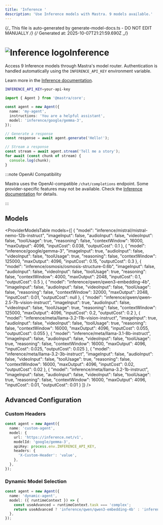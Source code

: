 ```yaml
---
title: 'Inference '
description: 'Use Inference models with Mastra. 9 models available.'
---
```


{/_ This file is auto-generated by generate-model-docs.ts - DO NOT EDIT MANUALLY _/}
{/_ Generated at: 2025-10-07T21:21:59.690Z _/}

# <img src="https://models.dev/logos/inference.svg" alt="Inference logo" className="inline w-8 h-8 mr-2 align-middle dark:invert dark:brightness-0 dark:contrast-200" />Inference

Access 9 Inference models through Mastra's model router. Authentication is handled automatically using the `INFERENCE_API_KEY` environment variable.

Learn more in the [Inference documentation](https://inference.net/models).

```bash
INFERENCE_API_KEY=your-api-key
```

```typescript
import { Agent } from '@mastra/core';

const agent = new Agent({
  name: 'my-agent',
  instructions: 'You are a helpful assistant',
  model: 'inference/google/gemma-3',
});

// Generate a response
const response = await agent.generate('Hello!');

// Stream a response
const stream = await agent.stream('Tell me a story');
for await (const chunk of stream) {
  console.log(chunk);
}
```

:::note OpenAI Compatibility

Mastra uses the OpenAI-compatible `/chat/completions` endpoint. Some provider-specific features may not be available. Check the [Inference documentation](https://inference.net/models) for details.

:::

## Models

<ProviderModelsTable
models={[
{
"model": "inference/mistral/mistral-nemo-12b-instruct",
"imageInput": false,
"audioInput": false,
"videoInput": false,
"toolUsage": true,
"reasoning": false,
"contextWindow": 16000,
"maxOutput": 4096,
"inputCost": 0.038,
"outputCost": 0.1
},
{
"model": "inference/google/gemma-3",
"imageInput": true,
"audioInput": false,
"videoInput": false,
"toolUsage": true,
"reasoning": false,
"contextWindow": 125000,
"maxOutput": 4096,
"inputCost": 0.15,
"outputCost": 0.3
},
{
"model": "inference/osmosis/osmosis-structure-0.6b",
"imageInput": false,
"audioInput": false,
"videoInput": false,
"toolUsage": true,
"reasoning": false,
"contextWindow": 4000,
"maxOutput": 2048,
"inputCost": 0.1,
"outputCost": 0.5
},
{
"model": "inference/qwen/qwen3-embedding-4b",
"imageInput": false,
"audioInput": false,
"videoInput": false,
"toolUsage": false,
"reasoning": false,
"contextWindow": 32000,
"maxOutput": 2048,
"inputCost": 0.01,
"outputCost": null
},
{
"model": "inference/qwen/qwen-2.5-7b-vision-instruct",
"imageInput": true,
"audioInput": false,
"videoInput": false,
"toolUsage": true,
"reasoning": false,
"contextWindow": 125000,
"maxOutput": 4096,
"inputCost": 0.2,
"outputCost": 0.2
},
{
"model": "inference/meta/llama-3.2-11b-vision-instruct",
"imageInput": true,
"audioInput": false,
"videoInput": false,
"toolUsage": true,
"reasoning": false,
"contextWindow": 16000,
"maxOutput": 4096,
"inputCost": 0.055,
"outputCost": 0.055
},
{
"model": "inference/meta/llama-3.1-8b-instruct",
"imageInput": false,
"audioInput": false,
"videoInput": false,
"toolUsage": true,
"reasoning": false,
"contextWindow": 16000,
"maxOutput": 4096,
"inputCost": 0.025,
"outputCost": 0.025
},
{
"model": "inference/meta/llama-3.2-3b-instruct",
"imageInput": false,
"audioInput": false,
"videoInput": false,
"toolUsage": true,
"reasoning": false,
"contextWindow": 16000,
"maxOutput": 4096,
"inputCost": 0.02,
"outputCost": 0.02
},
{
"model": "inference/meta/llama-3.2-1b-instruct",
"imageInput": false,
"audioInput": false,
"videoInput": false,
"toolUsage": true,
"reasoning": false,
"contextWindow": 16000,
"maxOutput": 4096,
"inputCost": 0.01,
"outputCost": 0.01
}
]}
/>

## Advanced Configuration

### Custom Headers

```typescript
const agent = new Agent({
  name: 'custom-agent',
  model: {
    url: 'https://inference.net/v1',
    modelId: 'google/gemma-3',
    apiKey: process.env.INFERENCE_API_KEY,
    headers: {
      'X-Custom-Header': 'value',
    },
  },
});
```

### Dynamic Model Selection

```typescript
const agent = new Agent({
  name: 'dynamic-agent',
  model: ({ runtimeContext }) => {
    const useAdvanced = runtimeContext.task === 'complex';
    return useAdvanced ? 'inference/qwen/qwen3-embedding-4b' : 'inference/google/gemma-3';
  },
});
```
